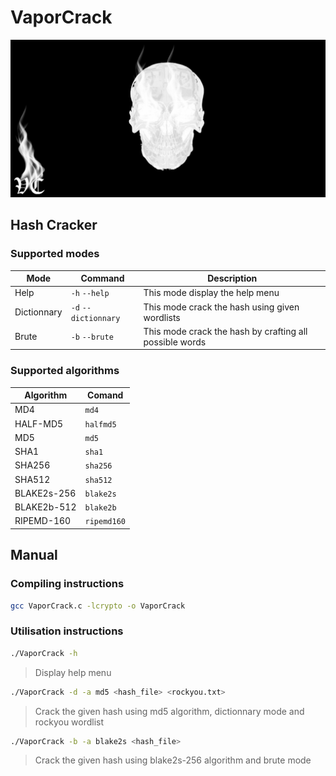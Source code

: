 # VaporCrack
![VaporCrack Logo](/assets/images/VaporCrack.png)

## Hash Cracker

### Supported modes
| Mode | Command | Description |
| --- | --- | --- |
| Help | `-h` `--help` | This mode display the help menu |
| Dictionnary | `-d` `--dictionnary` | This mode crack the hash using given wordlists |
| Brute | `-b` `--brute` | This mode crack the hash by crafting all possible words |

### Supported algorithms
| Algorithm | Comand | 
| --- | --- |
| MD4 | `md4` |
| HALF-MD5 | `halfmd5` |
| MD5 | `md5` |
| SHA1 | `sha1` |
| SHA256 | `sha256` |
| SHA512 | `sha512` |
| BLAKE2s-256 | `blake2s` |
| BLAKE2b-512 | `blake2b` |
| RIPEMD-160 | `ripemd160` |

## Manual

### Compiling instructions
```bash
gcc VaporCrack.c -lcrypto -o VaporCrack
```

### Utilisation instructions
```bash
./VaporCrack -h
```
> Display help menu

```bash
./VaporCrack -d -a md5 <hash_file> <rockyou.txt>
```

> Crack the given hash using md5 algorithm, dictionnary mode and rockyou wordlist

```bash
./VaporCrack -b -a blake2s <hash_file>
```
> Crack the given hash using blake2s-256 algorithm and brute mode
